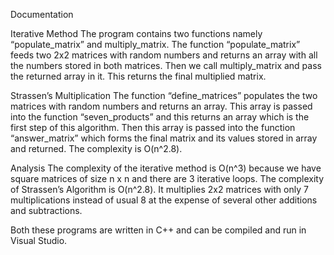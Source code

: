 Documentation

Iterative Method
The program contains two functions namely “populate_matrix” and multiply_matrix. The function “populate_matrix” feeds two 2x2 matrices with random numbers and returns an array with all the numbers stored in both matrices. Then we call multiply_matrix and  pass the returned array in it. This returns the final multiplied matrix.

Strassen’s Multiplication
The function “define_matrices” populates the two matrices with random numbers and returns an array. This array is passed into the function “seven_products” and this returns an array which is the first step of this algorithm. Then this array is passed into the function “answer_matrix” which forms the final matrix and its values stored in array and returned.
The complexity is O(n^2.8).

Analysis
The complexity of the iterative method is O(n^3) because we have square matrices of size n x n and there are 3 iterative loops. The complexity of Strassen’s Algorithm is O(n^2.8). It multiplies 2x2 matrices with only 7 multiplications instead of usual 8 at the expense of several other additions and subtractions.

Both these programs are written in C++ and can be compiled and run in Visual Studio.

